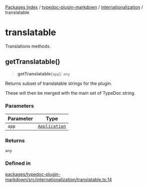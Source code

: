 [Packages Index](../../../../README.md) / [typedoc-plugin-markdown](../../../README.md) / [internationalization](../../README.md) / translatable

# translatable

Translations methods.

## getTranslatable()

> **getTranslatable**(`app`): `any`

Returns subset of translatable strings for the plugin.

These will then be merged with the main set of TypeDoc string.

### Parameters

| Parameter | Type                                                              |
| --------- | ----------------------------------------------------------------- |
| `app`     | [`Application`](https://typedoc.org/api/classes/Application.html) |

### Returns

`any`

### Defined in

[packages/typedoc-plugin-markdown/src/internationalization/translatable.ts:14](https://github.com/typedoc2md/typedoc-plugin-markdown/blob/3222766cbd19cef92f31d344e58bbe5b67a3a528/packages/typedoc-plugin-markdown/src/internationalization/translatable.ts#L14)
